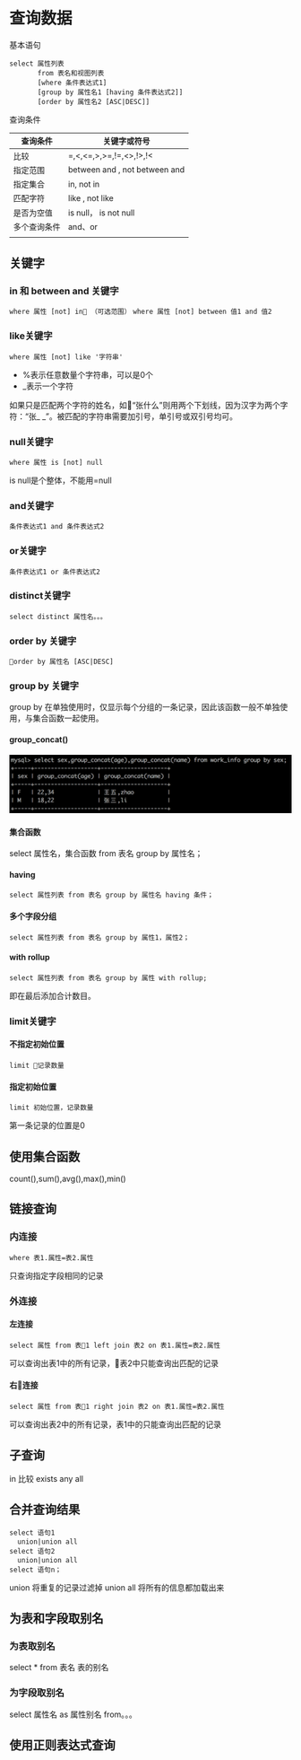 # 查询数据

基本语句

```MySQL
select 属性列表
       from 表名和视图列表
       [where 条件表达式1]
       [group by 属性名1 [having 条件表达式2]]
       [order by 属性名2 [ASC|DESC]]
```

查询条件

查询条件|关键字或符号
|-|-|
比较|=,<,<=,>,>=,!=,<>,!>,!<
指定范围|between and , not between and 
指定集合| in, not in
匹配字符| like , not like
是否为空值| is null， is not null
多个查询条件| and、or 
|||

## 关键字

### in 和 between and 关键字

`where 属性 [not] in （可选范围）`
`where 属性 [not] between 值1 and 值2`

### like关键字

`where 属性 [not] like '字符串'`

* %表示任意数量个字符串，可以是0个
* _表示一个字符

如果只是匹配两个字符的姓名，如“张什么”则用两个下划线，因为汉字为两个字符：“张_ _”。被匹配的字符串需要加引号，单引号或双引号均可。

### null关键字

`where 属性 is [not] null`

is null是个整体，不能用=null

### and关键字

`条件表达式1 and 条件表达式2`

### or关键字

`条件表达式1 or 条件表达式2`

### distinct关键字

`select distinct 属性名。。。`

### order by 关键字

`order by 属性名 [ASC|DESC]`

### group by 关键字

group by 在单独使用时，仅显示每个分组的一条记录，因此该函数一般不单独使用，与集合函数一起使用。

#### group_concat()

![alter](group_concat.png)

#### 集合函数

select 属性名，集合函数 from 表名 group by 属性名；

#### having

`select 属性列表 from 表名 group by 属性名 having 条件；`

#### 多个字段分组

`select 属性列表 from 表名 group by 属性1，属性2；`

#### with rollup

`select 属性列表 from 表名 group by 属性 with rollup;`

即在最后添加合计数目。

### limit关键字

#### 不指定初始位置

`limit 记录数量`

#### 指定初始位置

`limit 初始位置，记录数量`

第一条记录的位置是0

## 使用集合函数

count(),sum(),avg(),max(),min()

## 链接查询

### 内连接

`where 表1.属性=表2.属性`

只查询指定字段相同的记录

### 外连接

#### 左连接

`select 属性 from 表1 left join 表2 on 表1.属性=表2.属性`

可以查询出表1中的所有记录，表2中只能查询出匹配的记录

#### 右连接

`select 属性 from 表1 right join 表2 on 表1.属性=表2.属性`

可以查询出表2中的所有记录，表1中的只能查询出匹配的记录

## 子查询

in
比较
exists
any
all

## 合并查询结果

```MySQL
select 语句1
  union|union all
select 语句2
  union|union all
select 语句n；
```

union 将重复的记录过滤掉
union all 将所有的信息都加载出来

## 为表和字段取别名

### 为表取别名

select * from 表名 表的别名

### 为字段取别名

select 属性名 as 属性别名 from。。。

## 使用正则表达式查询

